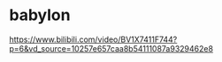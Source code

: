 # babylon



https://www.bilibili.com/video/BV1X7411F744?p=6&vd_source=10257e657caa8b54111087a9329462e8